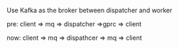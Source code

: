 Use Kafka as the broker between dispatcher and worker

pre:
client => mq => dispatcher =>gprc => client

now:
client => mq => dispathcer => mq => client